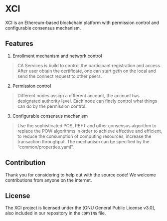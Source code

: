 
# XCI

XCI is an Ethereum-based blockchain platform with permission control and configurable consensus mechanism.

## Features

1. Enrollment mechanism and network control
  > CA Services is build to control the participant registration and access. After user obtain the certificate, one can start geth on the local and send the connect request to other peers.
 
2. Permission control
  > Different nodes assign a different account, the account has designated authority level. Each node can finely control what things can do by the permission control.

3. Configurable consensus mechanism
  > Use the sophisticated POS, PBFT and other consensus algorithm to replace the POW algorithms in order to achieve effective and efficient, to reduce the consumption of computing resources, increase the transaction throughput. The mechanism can be specified by the “common/properties.yaml”.


## Contribution

Thank you for considering to help out with the source code! We welcome contributions from anyone on the internet.


## License

The XCI project is licensed under the
[GNU General Public License v3.0], also included
in our repository in the `COPYING` file.

